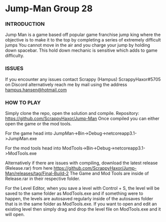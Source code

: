 # Jump-Man Group 28

### INTRODUCTION
  Jump Man is a game based off popular game franchise jump king where the objective is to make it to the top by completing a series of extremely difficult jumps
  You cannot move in the air and you charge your jump by holding down spacebar. This hold down mechanic is sensitive which adds to game difficulty.
  
### ISSUES
  If you encounter any issues contact Scrappy (Hampus) ScrappyHaxor#5705 on Discord alternatively reach me by mail using the address hampus.hansen@hotmail.com
  
  
### HOW TO PLAY
  Simply clone the repo, open the solution and compile. Repository: https://github.com/ScrappyHaxor/Jump-Man
  Once compiled you can either open the game or the mod tools.
  
  For the game head into JumpMan->Bin->Debug->netcoreapp3.1->JumpMan.exe
  
  For the mod tools head into ModTools->Bin->Debug->netcoreapp3.1->ModTools.exe
  
  Alternatively if there are issues with compiling, download the latest release (Release.rar) from here https://github.com/ScrappyHaxor/Jump-Man/releases/tag/Final-Build-2
  The Game and Mod Tools are inside of Release.rar in their respective folder.

  For the Level Editor, when you save a level with Control + S, the level will be saved to the same folder as ModTools.exe and if something were to happen, the levels are autosaved regularly inside of the autosaves folder that is in the same folder as ModTools.exe. If you want to open and edit an existing level then simply drag and drop the level file on ModTools.exe and it will open.
